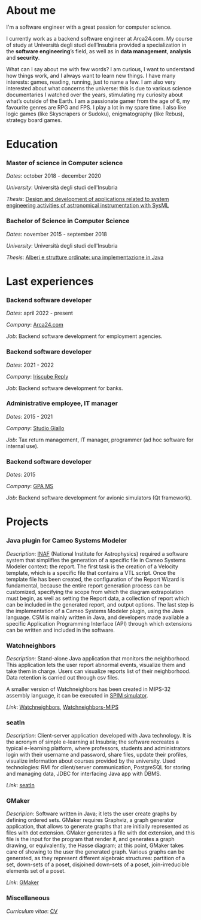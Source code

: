 # About me
I'm a software engineer with a great passion for computer science.

I currently work as a backend software engineer at Arca24.com. My course of study at Università degli studi dell’Insubria provided a specialization in the **software engineering**’s field, as well as in **data management**, **analysis** and **security**.

What can I say about me with few words? I am curious, I want to understand how things work, and I always want to learn new things. I have many interests: games, reading, running, just to name a few. I am also very interested about what concerns the universe: this is due to various science documentaries I watched over the years, stimulating my curiosity about what’s outside of the Earth. I am a passionate gamer from the age of 6, my favourite genres are RPG and FPS. I play a lot in my spare time. I also like logic games (like Skyscrapers or Sudoku), enigmatography (like Rebus), strategy board games.

# Education

### Master of science in Computer science

*Dates*: october 2018 - december 2020

*University*: Università degli studi dell'Insubria

*Thesis*: [Design and development of applications related to system engineering activities of astronomical instrumentation with SysML](https://github.com/alessandrogiovannacci/alessandrogiovannacci.github.io/blob/main/assets/thesis_master.pdf)

### Bachelor of Science in Computer Science

*Dates*: november 2015 - september 2018

*University*: Università degli studi dell'Insubria

*Thesis*: [Alberi e strutture ordinate: una implementazione in Java](https://github.com/alessandrogiovannacci/alessandrogiovannacci.github.io/blob/main/assets/thesis_bachelor.pdf)

# Last experiences

### Backend software developer

*Dates*: april 2022 - present

*Company*: [Arca24.com](https://www.arca24.com/en/)

*Job*: Backend software development for employment agencies.

### Backend software developer

*Dates*: 2021 - 2022

*Company*: [Iriscube Reply](https://www.reply.com/iriscube-reply/en)

*Job*: Backend software development for banks.

### Administrative employee, IT manager

*Dates*: 2015 - 2021

*Company*: [Studio Giallo](https://www.studiogiallo.eu/)

*Job*: Tax return management, IT manager, programmer (ad hoc software for internal use).

### Backend software developer

*Dates*: 2015

*Company*: [GPA MS](https://gpams.it/index.html)

*Job*: Backend software development for avionic simulators (Qt framework).

# Projects

### Java plugin for Cameo Systems Modeler

*Description*: [INAF](http://www.inaf.it/it) (National Institute for Astrophysics) required a software system that simplifies the generation of a specific file in Cameo Systems Modeler context: the report. The first task is the creation of a Velocity template, which is a specific file that contains a VTL script. Once the template file has been created, the configuration of the Report Wizard is fundamental, because the entire report generation process can be customized, specifying the scope from which the diagram extrapolation must begin, as well as setting the Report data, a collection of report which can be included in the generated report, and output options. The last step is the implementation of a Cameo Systems Modeler plugin, using the Java language. CSM is mainly written in Java, and developers made available a specific Application Programming Interface (API) through which extensions can be written and included in the software.

### Watchneighbors

*Description*: Stand-alone Java application that monitors the neighborhood. This application lets the user report abnormal events, visualize them and take them in charge. Users can visualize reports list of their neighborhood. Data retention is carried out through csv files.

A smaller version of Watchneighbors has been created in MIPS-32 assembly language, it can be executed in [SPIM simulator](https://spimsimulator.sourceforge.net/).

*Link*: [Watchneighbors](https://github.com/alessandrogiovannacci/WatchNeighbors), [Watchneighbors-MIPS](https://github.com/alessandrogiovannacci/Watchneighbors-MIPS)

### seatIn

*Description*: Client-server application developed with Java technology. It is the acronym of simple e-learning at Insubria; the software recreates a typical e-learning platform, where professors, students and administrators login with their username and password, share files, update their profiles, visualize information about courses provided by the university. Used technologies: RMI for client/server communication, PostgreSQL for storing and managing data, JDBC for interfacing Java app with DBMS.

*Link*: [seatIn](https://github.com/alessandrogiovannacci/seatIn)

### GMaker

*Descripion*: Software written in Java; it lets the user create graphs by defining ordered sets. GMaker requires Graphviz, a graph generator application, that allows to generate graphs that are initially represented as files with dot extension. GMaker generates a file with dot extension, and this file is the input for the program that render it, and generates a graph drawing, or equivalently, the Hasse diagram; at this point, GMaker takes care of showing to the user the generated graph. Various graphs can be generated, as they represent different algebraic structures: partition of a set, down-sets of a poset, disjoined down-sets of a poset, join-irreducible elements set of a poset.

*Link*: [GMaker](https://github.com/alessandrogiovannacci/GMaker)

### Miscellaneous

*Curriculum vitae*: [CV](https://github.com/alessandrogiovannacci/alessandrogiovannacci.github.io/blob/main/assets/curriculum_AG.pdf)
